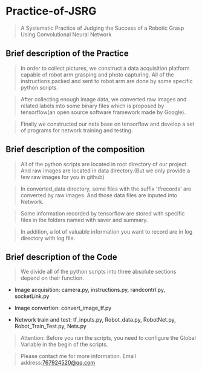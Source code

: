 # Practice-of-JSRG
> A Systematic Practice of Judging the Success of a Robotic Grasp Using Convolutional Neural Network

## Brief description of the Practice
> In order to collect pictures, we construct a data acquisition platform capable of robot arm grasping and photo capturing.
> All of the instructions packed and sent to robot arm are done by some specific python scripts.

> After collecting enough image data, we converted raw images and related labels into some binary files which is proposed by tensorflow(an open source software framework made by Google).

> Finally we constructed our nets base on tensorflow and develop a set of programs for network training and testing.

## Brief description of the composition
> All of the python scripts are located in root directory of our project. And raw images are located in data directory.(But we only provide a few raw images for you in github)

> In converted_data directory, some files with the suffix 'tfrecords' are converted by raw images. And those data files are inputed into Network.

> Some information recorded by tensorflow are stored with specific files in the folders named with saver and summary.

> In addition, a lot of valuable information you want to record are in log directory with log file.

## Brief description of the Code
> We divide all of the python scripts into three absolute sections depend on their function.

* Image acquisition: camera.py, instructions.py, randcontrl.py, socketLink.py

* Image convertion: convert_image_tf.py

* Network train and test: tf_inputs.py, Robot_data.py, RobotNet.py, Robot_Train_Test.py, Nets.py

> Attention: Before you run the scripts, you need to configure the Global Variable in the begin of the scripts. 

> Please contact me for more information. Email address:767924520@qq.com
